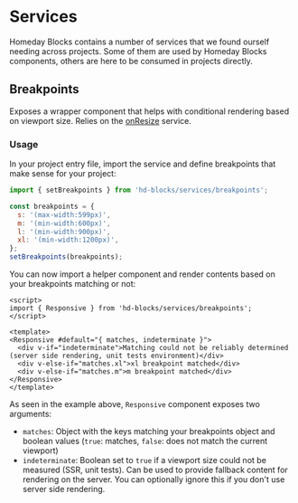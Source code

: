 # Services
Homeday Blocks contains a number of services that we found ourself needing across projects. Some of them are used by Homeday Blocks components, others are here to be consumed in projects directly.

## Breakpoints
Exposes a wrapper component that helps with conditional rendering based on viewport size. Relies on the [onResize](#on-resize) service.

### Usage
In your project entry file, import the service and define breakpoints that make sense for your project:

```js
import { setBreakpoints } from 'hd-blocks/services/breakpoints';

const breakpoints = {
  s: '(max-width:599px)',
  m: '(min-width:600px)',
  l: '(min-width:900px)',
  xl: '(min-width:1200px)',
};
setBreakpoints(breakpoints);
```

You can now import a helper component and render contents based on your breakpoints matching or not:

```vue
<script>
import { Responsive } from 'hd-blocks/services/breakpoints';
</script>

<template>
<Responsive #default="{ matches, indeterminate }">
  <div v-if="indeterminate">Matching could not be reliably determined (server side rendering, unit tests environment)</div>
  <div v-else-if="matches.xl">xl breakpoint matched</div>
  <div v-else-if="matches.m">m breakpoint matched</div>
</Responsive>
</template>
```

As seen in the example above, `Responsive` component exposes two arguments:
- `matches`: Object with the keys matching your breakpoints object and boolean values (`true`: matches, `false`: does not match the current viewport)
- `indeterminate`: Boolean set to `true` if a viewport size could not be measured (SSR, unit tests). Can be used to provide fallback content for rendering on the server. You can optionally ignore this if you don't use server side rendering.
